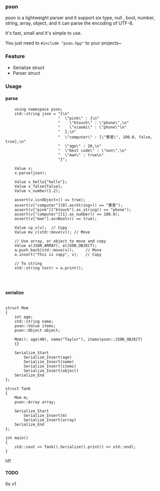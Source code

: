### pson

pson is a lightweight parser and it support six type, null , bool, number, string, array, object, and it can parse the encoding of UTF-8.

It's fast, small and it's simple to use.

You just need to `#include "pson.hpp"` to your projects~

### Feature
* Serialize struct
* Parser struct
### Usage
#### parse

```
    using namespace pson;
    std::string json = "{\n"
                       "  \"pink\" : {\n"
                       "    \"ktouch\" : \"phone\",\n"
                       "    \"xiaomi\" : \"phone\"\n"
                       "  },\n"
                       "  \"computer\" : [\"惠普\", 100.0, false, true],\n"
                       "  \"age\" : 20,\n"
                       "  \"best code\" : \"non\",\n"
                       "  \"man\" : true\n"
                       "}";

    Value v;
    v.parse(json);
    
    Value v_hello{"hello"};
    Value v_false{false};
    Value v_number(1.2);
    
    assert(v.is<Object>() == true);
    assert(v["computer"][0].as<String>() == "惠普");
    assert(v["pink"]["ktouch"].as_string() == "phone");
    assert(v["computer"][1].as_number() == 100.0);
    assert(v["man"].as<Bool>() == true);

    Value cp_v(v);  // Copy
    Value mv_c(std::move(v)); // Move
    
    // Use array, or object to move and copy
    Value a(JSON_ARRAY), o(JSON_OBJECT);
    a.push_back(std::move(v));     // Move
    o.insert("This is copy", v);   // Copy
    
    // To string
    std::string tostr = a.print();
    
    
    
```

#### serialize
```

struct Mom
{
    int age;
    std::string name;
    pson::Value items;
    pson::Object object;

    Mom(): age(40), name("Taylor"), items(pson::JSON_OBJECT)
    {}

    Serialize_Start
        Serialize_Insert(age)
        Serialize_Insert(name)
        Serialize_Insert(items)
        Serialize_Insert(object)
    Serialize_End
};

struct Tank
{
    Mom m;
    pson::Array array;

    Serialize_Start
        Serialize_Insert(m)
        Serialize_Insert(array)
    Serialize_End
};

int main()
{
    std::cout << Tank().Serialize().print() << std::endl;
}
```

hf!


#### TODO

fix v1
